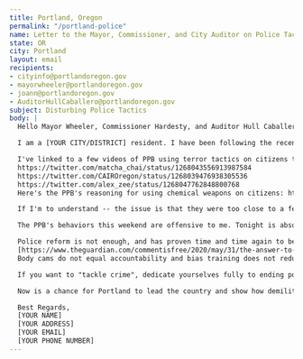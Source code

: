 ```yaml
---
title: Portland, Oregon
permalink: "/portland-police"
name: Letter to the Mayor, Commissioner, and City Auditor on Police Tactics
state: OR
city: Portland
layout: email
recipients:
- cityinfo@portlandoregon.gov
- mayorwheeler@portlandoregon.gov
- joann@portlandoregon.gov
- AuditorHullCaballero@portlandoregon.gov
subject: Disturbing Police Tactics
body: |
  Hello Mayor Wheeler, Commissioner Hardesty, and Auditor Hull Caballero,

  I am a [YOUR CITY/DISTRICT] resident. I have been following the recent protests against police brutality, and I am increasingly disturbed by the use of force by police in this city. There are plenty of videos showing police attacking citizens over the past few days, usually unprovoked and without discretion. Tonight, there was no curfew in place and yet still police used violent force in the name of "dispersing crowds". The constitution is very clear about the peoples' First Amendment rights to peacefully assemble.

  I've linked to a few videos of PPB using terror tactics on citizens tonight:
  https://twitter.com/matcha_chai/status/1268043556913987584
  https://twitter.com/CAIROregon/status/1268039476938305536
  https://twitter.com/alex_zee/status/1268047762848800768
  Here's the PPB's reasoning for using chemical weapons on citizens: https://twitter.com/PortlandPolice/status/1268042456148271104

  If I'm to understand -- the issue is that they were too close to a fence? So the police were authorized to use chemical weapons and 40mm bullets on citizens? It is increasingly clear that the most violent actors in our city are the police. If their terror tactics are the result of orders from the Chief and the Police Commissioner, then you both must step down immediately. If they are NOT acting under the direct orders of the Chief and the Commissioner, then you must investigate the actions of these officers.

  The PPB's behaviors this weekend are offensive to me. Tonight is absolute proof that the police MUST be defunded and have their military-grade weapons taken away -- it is a danger to the citizens of Portland to allow police to continue using violent force and chemical weapons on the citizens of our city who are protesting that very same force. It is clear to me that the brutality the protesters are fighting against is alive and well in our city.

  Police reform is not enough, and has proven time and time again to be ineffective at reducing police killings and brutality 
  [https://www.theguardian.com/commentisfree/2020/may/31/the-answer-to-police-violence-is-not-reform-its-defunding-heres-why]. 
  Body cams do not equal accountability and bias training does not reduce the number of Black people, Indigenous people, Latinx people and others disproportionately targeted by "law enforcement".

  If you want to "tackle crime", dedicate yourselves fully to ending poverty-- don't give the police force another 246.2 million to spend on riot gear, grenades, and chemical weapons to use against your city.

  Now is a chance for Portland to lead the country and show how demilitarization and defunding the police can create a safer city for all of us.

  Best Regards,
  [YOUR NAME]
  [YOUR ADDRESS]
  [YOUR EMAIL]
  [YOUR PHONE NUMBER]
---
```


